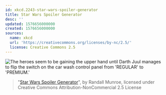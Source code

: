 ```yaml
---
id: xkcd.2243-star-wars-spoiler-generator
title: Star Wars Spoiler Generator
desc: ''
updated: 1576656000000
created: 1576656000000
sources:
  name: xkcd
  url: 'https://creativecommons.org/licenses/by-nc/2.5/'
  license: Creative Commons 2.5
---
```

![The heroes seem to be gaining the upper hand until Darth Juul manages to flip the switch on the car wash control panel from 'REGULAR' to 'PREMIUM.'](https://imgs.xkcd.com/comics/star_wars_spoiler_generator.png)
> "[Star Wars Spoiler Generator](https://xkcd.com/2243/)", by Randall Munroe, licensed under Creative Commons Attribution-NonCommercial 2.5 License
